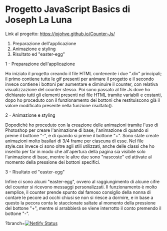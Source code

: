 # Progetto JavaScript Basics di Joseph La Luna
Link al progetto: https://jojohve.github.io/Counter-Js/


1.  Preparazione dell'applicazione
2.  Animazione e styling
3.  Risultato ed "easter-egg"
 

1 - Preparazione dell'applicazione

Ho iniziato il progetto creando il file HTML contenente i due ".div" principali; il primo contiene tutte le gif presenti per animare il progetto e il secondo invece contiene i bottoni per aumentare e diminuire il counter, con relativa visualizzazione del counter stesso.
Poi sono passato al file Js dove ho dichiarato tutti gli elementi presenti nel file HTML tramite variabili e costanti, dopo ho proceduto con il funzionamento dei bottoni che restituiscono già il valore modificato presente nella funzione risultato().

2 - Animazione e styling

Dopodichè ho proceduto con la creazione delle animazioni tramite l'uso di Photoshop per creare l'animazione di base, l'animazione di quando si preme il bottone "-", e di quando si preme il bottone "+". Sono state create animazioni molto basilari di 3/4 frame per ciascuna di esse. Nel file style.css invece ci sono oltre agli stili utilizzati, anche delle classi che ho inserito per far in modo che all'apertura della pagina sia visibile solo l'animazione di base, mentre le altre due sono "nascoste" ed attivate al momento della pressione dei bottoni specifici.  

3 - Risultato ed "easter-egg"

Infine ci sono alcuni "easter-egg", ovvero al raggiungimento di alcune cifre del counter si ricevono messaggi personalizzati. Il funzionamento è molto semplice, il counter prende spunto dal famoso consiglio della nonna di contare le pecore ad occhi chiusi se non si riesce a dormire, e in base a questo la pecora conta le staccionate saltate al momento della pressione del bottone "+", mentre si arrabbierà se viene interrotto il conto premendo il bottone "-".

?branch=[![Netlify Status](https://api.netlify.com/api/v1/badges/3e807567-5119-4d62-bef9-5aefecaff481/deploy-status)](https://app.netlify.com/sites/sage-pika-37fa90/deploys)
